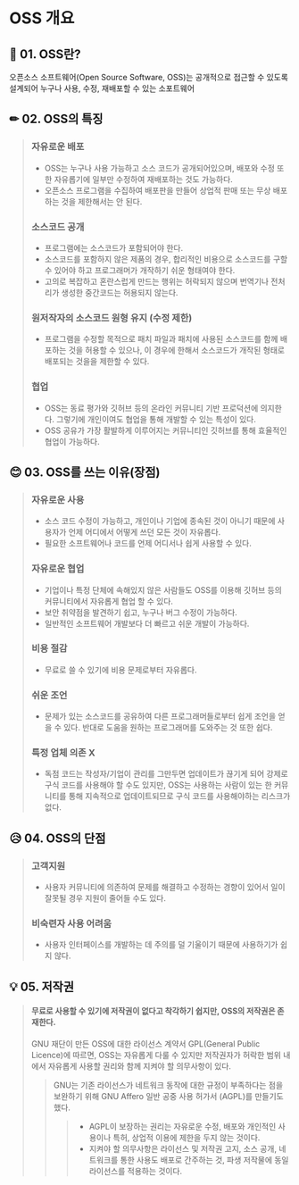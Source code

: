# OSS 개요


## 📌 01. OSS란?

오픈소스 소프트웨어(Open Source Software, OSS)는 공개적으로 접근할 수 있도록 설계되어 누구나 사용, 수정, 재배포할 수 있는 소포트웨어


 ## ✏ 02. OSS의 특징

> ### 자유로운 배포
> - OSS는 누구나 사용 가능하고 소스 코드가 공개되어있으며, 배포와 수정 또한 자유롭기에 일부만 수정하여 재배포하는 것도 가능하다.
> - 오픈소스 프로그램을 수집하여 배포판을 만들어 상업적 판매 또는 무상 배포하는 것을 제한해서는 안 된다.
> 
> ### 소스코드 공개
> - 프로그램에는 소스코드가 포함되어야 한다.
> - 소스코드를 포함하지 않은 제품의 경우, 합리적인 비용으로 소스코드를 구할 수 있어야 하고 프로그래머가 개작하기 쉬운 형태여야 한다.
> - 고의로 복잡하고 혼란스럽게 만드는 행위는 허락되지 않으며 번역기나 전처리가 생성한 중간코드는 허용되지 않는다.
>
> ### 원저작자의 소스코드 원형 유지 (수정 제한)
>- 프로그램을 수정할 목적으로 패치 파일과 패치에 사용된 소스코드를 함께 배포하는 것을 허용할 수 있으나,
  이 경우에 한해서 소스코드가 개작된 형태로 배포되는 것을을 제한할 수 있다.
>
> ### 협업
> - OSS는 동료 평가와 깃허브 등의 온라인 커뮤니티 기반 프로덕션에 의지한다. 그렇기에 개인이여도 협업을 통해 개발할 수 있는 특성이 있다.
> - OSS 공유가 가장 활발하게 이루어지는 커뮤니티인 깃허브를 통해 효율적인 협업이 가능하다.



## 😊 03. OSS를 쓰는 이유(장점)

> ### 자유로운 사용
> - 소스 코드 수정이 가능하고, 개인이나 기업에 종속된 것이 아니기 때문에 사용자가 언제 어디에서 어떻게 쓰던 모든 것이 자유롭다.
> - 필요한 소프트웨어나 코드를 언제 어디서나 쉽게 사용할 수 있다.
>
> ### 자유로운 협업
> - 기업이나 특정 단체에 속해있지 않은 사람들도 OSS를 이용해 깃허브 등의 커뮤니티에서 자유롭게 협업 할 수 있다.
> - 보안 취약점을 발견하기 쉽고, 누구나 버그 수정이 가능하다.
> - 일반적인 소프트웨어 개발보다 더 빠르고 쉬운 개발이 가능하다.
> 
> ### 비용 절감
> - 무료로 쓸 수 있기에 비용 문제로부터 자유롭다.
> 
> ### 쉬운 조언
> - 문제가 있는 소스코드를 공유하여 다른 프로그래머들로부터 쉽게 조언을 얻을 수 있다. 반대로 도움을 원하는 프로그래머를 도와주는 것 또한 쉽다.
> 
> ### 특정 업체 의존 X
> - 독점 코드는 작성자/기업이 관리를 그만두면 업데이트가 끊기게 되어 강제로 구식 코드를 사용해야 할 수도 있지만, OSS는 사용하는 사람이 있는 한 커뮤니티를 통해 지속적으로 업데이트되므로 구식 코드를 사용해야하는 리스크가 없다.



## 😥 04. OSS의 단점

> ### 고객지원
> - 사용자 커뮤니티에 의존하여 문제를 해결하고 수정하는 경향이 있어서 일이 잘못될 경우 지원이 줄어들 수도 있다.
>
> ### 비숙련자 사용 어려움
> - 사용자 인터페이스를 개발하는 데 주의를 덜 기울이기 때문에 사용하기가 쉽지 않다.



## 💡 05. 저작권

> #### 무료로 사용할 수 있기에 저작권이 없다고 착각하기 쉽지만, OSS의 저작권은 존재한다.
> GNU 재단이 만든 OSS에 대한 라이선스 계약서 GPL(General Public Licence)에 따르면,
> OSS는 자유롭게 다룰 수 있지만 저작권자가 허락한 범위 내에서 자유롭게 사용할 권리와 함께 지켜야 할 의무사항이 있다.  
>>
>> GNU는 기존 라이선스가 네트워크 동작에 대한 규정이 부족하다는 점을 보완하기 위해 GNU Affero 일반 공중 사용 허가서 (AGPL)를 만들기도 했다.  
>>> - AGPL이 보장하는 권리는 자유로운 수정, 배포와 개인적인 사용이나 특허, 상업적 이용에 제한을 두지 않는 것이다.
>>> - 지켜야 할 의무사항은 라이선스 및 저작권 고지, 소스 공개, 네트워크를 통한 사용도 배포로 간주하는 것, 파생 저작물에 동일 라이선스를 적용하는 것이다.
